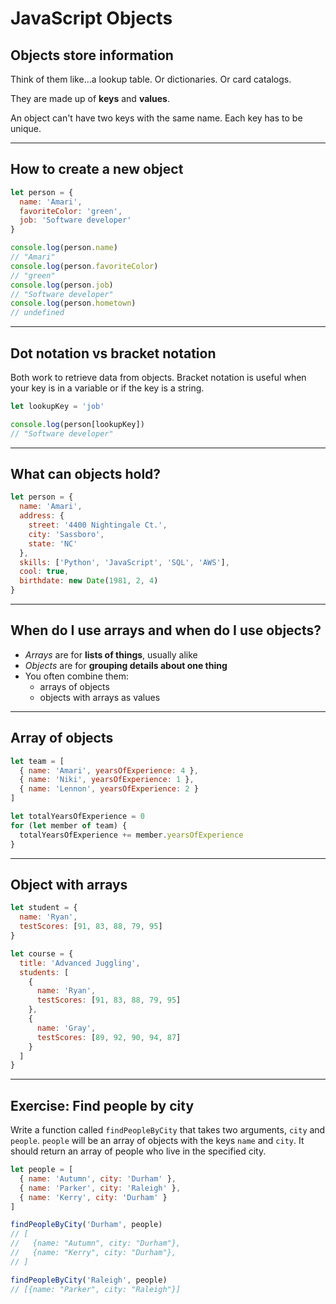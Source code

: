 # JavaScript Objects

## Objects store information

Think of them like...a lookup table. Or dictionaries. Or card catalogs.

They are made up of **keys** and **values**.

An object can't have two keys with the same name. Each key has to be unique.

---

## How to create a new object

```js
let person = {
  name: 'Amari',
  favoriteColor: 'green',
  job: 'Software developer'
}

console.log(person.name)
// "Amari"
console.log(person.favoriteColor)
// "green"
console.log(person.job)
// "Software developer"
console.log(person.hometown)
// undefined
```

---

## Dot notation vs bracket notation

Both work to retrieve data from objects.
Bracket notation is useful when your key is in a variable or if the key is a string.

```js
let lookupKey = 'job'

console.log(person[lookupKey])
// "Software developer"
```

---

## What can objects hold?

```js
let person = {
  name: 'Amari',
  address: {
    street: '4400 Nightingale Ct.',
    city: 'Sassboro',
    state: 'NC'
  },
  skills: ['Python', 'JavaScript', 'SQL', 'AWS'],
  cool: true,
  birthdate: new Date(1981, 2, 4)
}
```

---

## When do I use arrays and when do I use objects?

- _Arrays_ are for **lists of things**, usually alike
- _Objects_ are for **grouping details about one thing**
- You often combine them:
  - arrays of objects
  - objects with arrays as values

---

## Array of objects

```js
let team = [
  { name: 'Amari', yearsOfExperience: 4 },
  { name: 'Niki', yearsOfExperience: 1 },
  { name: 'Lennon', yearsOfExperience: 2 }
]

let totalYearsOfExperience = 0
for (let member of team) {
  totalYearsOfExperience += member.yearsOfExperience
}
```

---

## Object with arrays

```js
let student = {
  name: 'Ryan',
  testScores: [91, 83, 88, 79, 95]
}

let course = {
  title: 'Advanced Juggling',
  students: [
    {
      name: 'Ryan',
      testScores: [91, 83, 88, 79, 95]
    },
    {
      name: 'Gray',
      testScores: [89, 92, 90, 94, 87]
    }
  ]
}
```

---

## Exercise: Find people by city

Write a function called `findPeopleByCity` that takes two arguments, `city` and `people`. `people` will be an array of objects with the keys `name` and `city`. It should return an array of people who live in the specified city.

```js
let people = [
  { name: 'Autumn', city: 'Durham' },
  { name: 'Parker', city: 'Raleigh' },
  { name: 'Kerry', city: 'Durham' }
]

findPeopleByCity('Durham', people)
// [
//   {name: "Autumn", city: "Durham"},
//   {name: "Kerry", city: "Durham"},
// ]

findPeopleByCity('Raleigh', people)
// [{name: "Parker", city: "Raleigh"}]
```